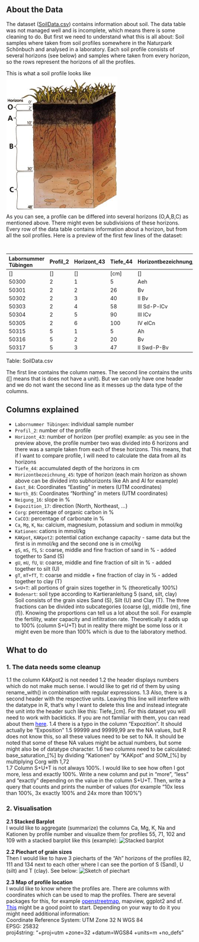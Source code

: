 ## About the Data

The dataset ([SoilData.csv](SoilData.csv)) contains information about
soil. The data table was not managed well and is incomplete, which means
there is some cleaning to do. But first we need to understand what this
is all about: Soil samples where taken from soil profiles somewhere in
the Naturpark Schönbuch and analysed in a laboratory. Each soil profile
consists of several horizons (see below) and samples where taken from
every horizon, so the rows represent the horizons of all the profiles.

This is what a soil profile looks like  
![soil profile](soilprofile.jpg)  
As you can see, a profile can be differed into several horizons
(O,A,B,C) as mentioned above. There might even be subdivisions of these
horizons. Every row of the data table contains information about a
horizon, but from all the soil profiles. Here is a preview of the first
few lines of the dataset:

<table style="width:100%;">
<caption>Table: SoilData.csv</caption>
<colgroup>
<col style="width: 7%" />
<col style="width: 3%" />
<col style="width: 4%" />
<col style="width: 3%" />
<col style="width: 8%" />
<col style="width: 2%" />
<col style="width: 3%" />
<col style="width: 3%" />
<col style="width: 5%" />
<col style="width: 1%" />
<col style="width: 2%" />
<col style="width: 3%" />
<col style="width: 3%" />
<col style="width: 3%" />
<col style="width: 3%" />
<col style="width: 3%" />
<col style="width: 3%" />
<col style="width: 3%" />
<col style="width: 2%" />
<col style="width: 2%" />
<col style="width: 2%" />
<col style="width: 2%" />
<col style="width: 1%" />
<col style="width: 2%" />
<col style="width: 2%" />
<col style="width: 2%" />
<col style="width: 2%" />
<col style="width: 2%" />
<col style="width: 2%" />
<col style="width: 2%" />
<col style="width: 3%" />
</colgroup>
<thead>
<tr class="header">
<th style="text-align: left;">Labornummer Tübingen</th>
<th style="text-align: left;">Profil_2</th>
<th style="text-align: left;">Horizont_43</th>
<th style="text-align: left;">Tiefe_44</th>
<th style="text-align: left;">Horizontbezeichnung_45</th>
<th style="text-align: left;">East_84</th>
<th style="text-align: left;">North_85</th>
<th style="text-align: left;">Neigung_16</th>
<th style="text-align: left;">Expozition_17</th>
<th style="text-align: left;">Corg</th>
<th style="text-align: left;">CaCO3</th>
<th style="text-align: left;">Ca</th>
<th style="text-align: left;">Mg</th>
<th style="text-align: left;">K</th>
<th style="text-align: left;">Na</th>
<th style="text-align: left;">Kationen</th>
<th style="text-align: left;">KAKpot</th>
<th style="text-align: left;">KAKpot 2</th>
<th style="text-align: left;">gS</th>
<th style="text-align: left;">mS</th>
<th style="text-align: left;">fS</th>
<th style="text-align: left;">S</th>
<th style="text-align: left;">gU</th>
<th style="text-align: left;">mU</th>
<th style="text-align: left;">fU</th>
<th style="text-align: left;">U</th>
<th style="text-align: left;">gT</th>
<th style="text-align: left;">mT+fT</th>
<th style="text-align: left;">T</th>
<th style="text-align: left;">S+U+T</th>
<th style="text-align: left;">Bodenart</th>
</tr>
</thead>
<tbody>
<tr class="odd">
<td style="text-align: left;">[]</td>
<td style="text-align: left;">[]</td>
<td style="text-align: left;">[]</td>
<td style="text-align: left;">[cm]</td>
<td style="text-align: left;">[]</td>
<td style="text-align: left;">[]</td>
<td style="text-align: left;">[]</td>
<td style="text-align: left;">[ % ]</td>
<td style="text-align: left;">[]</td>
<td style="text-align: left;">[%]</td>
<td style="text-align: left;">[%]</td>
<td style="text-align: left;">[mmol/kg]</td>
<td style="text-align: left;">[mmol/kg]</td>
<td style="text-align: left;">[mmol/kg]</td>
<td style="text-align: left;">[mmol/kg]</td>
<td style="text-align: left;">[mmol/kg]</td>
<td style="text-align: left;">[mmol/kg]</td>
<td style="text-align: left;">[cmol/kg]</td>
<td style="text-align: left;">[%]</td>
<td style="text-align: left;">[%]</td>
<td style="text-align: left;">[%]</td>
<td style="text-align: left;">[%]</td>
<td style="text-align: left;">[%]</td>
<td style="text-align: left;">[%]</td>
<td style="text-align: left;">[%]</td>
<td style="text-align: left;">[%]</td>
<td style="text-align: left;">[%]</td>
<td style="text-align: left;">[%]</td>
<td style="text-align: left;">[%]</td>
<td style="text-align: left;">[%]</td>
<td style="text-align: left;">[]</td>
</tr>
<tr class="even">
<td style="text-align: left;">50300</td>
<td style="text-align: left;">2</td>
<td style="text-align: left;">1</td>
<td style="text-align: left;">5</td>
<td style="text-align: left;">Aeh</td>
<td style="text-align: left;">498818</td>
<td style="text-align: left;">5380428</td>
<td style="text-align: left;">0</td>
<td style="text-align: left;">99999,99</td>
<td style="text-align: left;">3,99</td>
<td style="text-align: left;">0</td>
<td style="text-align: left;">20,56</td>
<td style="text-align: left;">3,79</td>
<td style="text-align: left;">1,12</td>
<td style="text-align: left;">0,50</td>
<td style="text-align: left;">25,46</td>
<td style="text-align: left;">110,85</td>
<td style="text-align: left;">11,08</td>
<td style="text-align: left;">40,86</td>
<td style="text-align: left;">27,71</td>
<td style="text-align: left;">10,97</td>
<td style="text-align: left;">79,50</td>
<td style="text-align: left;">3,40</td>
<td style="text-align: left;">5,60</td>
<td style="text-align: left;">4,00</td>
<td style="text-align: left;">13,00</td>
<td style="text-align: left;">3,60</td>
<td style="text-align: left;">3,70</td>
<td style="text-align: left;">7,30</td>
<td style="text-align: left;">99,80</td>
<td style="text-align: left;">Sl2</td>
</tr>
<tr class="odd">
<td style="text-align: left;">50301</td>
<td style="text-align: left;">2</td>
<td style="text-align: left;">2</td>
<td style="text-align: left;">26</td>
<td style="text-align: left;">Bv</td>
<td style="text-align: left;">498818</td>
<td style="text-align: left;">5380428</td>
<td style="text-align: left;">0</td>
<td style="text-align: left;">99999,99</td>
<td style="text-align: left;">0,13</td>
<td style="text-align: left;">0</td>
<td style="text-align: left;">0,05</td>
<td style="text-align: left;">0,41</td>
<td style="text-align: left;">0,25</td>
<td style="text-align: left;">0,50</td>
<td style="text-align: left;">0,50</td>
<td style="text-align: left;">33,14</td>
<td style="text-align: left;">3,31</td>
<td style="text-align: left;">57,34</td>
<td style="text-align: left;">19,04</td>
<td style="text-align: left;">6,72</td>
<td style="text-align: left;">83,10</td>
<td style="text-align: left;">2,50</td>
<td style="text-align: left;">3,50</td>
<td style="text-align: left;">3,30</td>
<td style="text-align: left;">9,30</td>
<td style="text-align: left;">3,40</td>
<td style="text-align: left;">4,10</td>
<td style="text-align: left;">7,50</td>
<td style="text-align: left;">99,90</td>
<td style="text-align: left;">St2</td>
</tr>
<tr class="even">
<td style="text-align: left;">50302</td>
<td style="text-align: left;">2</td>
<td style="text-align: left;">3</td>
<td style="text-align: left;">40</td>
<td style="text-align: left;">II Bv</td>
<td style="text-align: left;">498818</td>
<td style="text-align: left;">5380428</td>
<td style="text-align: left;">0</td>
<td style="text-align: left;">99999,99</td>
<td style="text-align: left;">0,70</td>
<td style="text-align: left;">0</td>
<td style="text-align: left;">0,05</td>
<td style="text-align: left;">0,10</td>
<td style="text-align: left;">0,25</td>
<td style="text-align: left;">0,50</td>
<td style="text-align: left;">0,50</td>
<td style="text-align: left;">49,16</td>
<td style="text-align: left;">4,92</td>
<td style="text-align: left;">33,65</td>
<td style="text-align: left;">30,71</td>
<td style="text-align: left;">10,37</td>
<td style="text-align: left;">74,72</td>
<td style="text-align: left;">3,70</td>
<td style="text-align: left;">6,10</td>
<td style="text-align: left;">5,30</td>
<td style="text-align: left;">15,10</td>
<td style="text-align: left;">4,30</td>
<td style="text-align: left;">5,70</td>
<td style="text-align: left;">10,00</td>
<td style="text-align: left;">99,82</td>
<td style="text-align: left;">Sl3</td>
</tr>
<tr class="odd">
<td style="text-align: left;">50303</td>
<td style="text-align: left;">2</td>
<td style="text-align: left;">4</td>
<td style="text-align: left;">58</td>
<td style="text-align: left;">III Sd-P-lCv</td>
<td style="text-align: left;">498818</td>
<td style="text-align: left;">5380428</td>
<td style="text-align: left;">0</td>
<td style="text-align: left;">99999,99</td>
<td style="text-align: left;">0,14</td>
<td style="text-align: left;">0</td>
<td style="text-align: left;">58,55</td>
<td style="text-align: left;">40,37</td>
<td style="text-align: left;">2,14</td>
<td style="text-align: left;">0,50</td>
<td style="text-align: left;">101,07</td>
<td style="text-align: left;">143,74</td>
<td style="text-align: left;">14,37</td>
<td style="text-align: left;">21,17</td>
<td style="text-align: left;">23,79</td>
<td style="text-align: left;">9,44</td>
<td style="text-align: left;">54,40</td>
<td style="text-align: left;">1,50</td>
<td style="text-align: left;">2,20</td>
<td style="text-align: left;">2,50</td>
<td style="text-align: left;">6,20</td>
<td style="text-align: left;">4,20</td>
<td style="text-align: left;">35,10</td>
<td style="text-align: left;">39,30</td>
<td style="text-align: left;">99,90</td>
<td style="text-align: left;">Ts3</td>
</tr>
<tr class="even">
<td style="text-align: left;">50304</td>
<td style="text-align: left;">2</td>
<td style="text-align: left;">5</td>
<td style="text-align: left;">90</td>
<td style="text-align: left;">III lCv</td>
<td style="text-align: left;">498818</td>
<td style="text-align: left;">5380428</td>
<td style="text-align: left;">0</td>
<td style="text-align: left;">99999,99</td>
<td style="text-align: left;">0,12</td>
<td style="text-align: left;">0</td>
<td style="text-align: left;">122,43</td>
<td style="text-align: left;">75</td>
<td style="text-align: left;">0,25</td>
<td style="text-align: left;">0,50</td>
<td style="text-align: left;">197,43</td>
<td style="text-align: left;">212,45</td>
<td style="text-align: left;">21,24</td>
<td style="text-align: left;">8</td>
<td style="text-align: left;">7,28</td>
<td style="text-align: left;">10,78</td>
<td style="text-align: left;">26,06</td>
<td style="text-align: left;">3,90</td>
<td style="text-align: left;">9,30</td>
<td style="text-align: left;">14,70</td>
<td style="text-align: left;">27,90</td>
<td style="text-align: left;">14,20</td>
<td style="text-align: left;">31,80</td>
<td style="text-align: left;">46,00</td>
<td style="text-align: left;">99,96</td>
<td style="text-align: left;">Tl</td>
</tr>
<tr class="odd">
<td style="text-align: left;">50305</td>
<td style="text-align: left;">2</td>
<td style="text-align: left;">6</td>
<td style="text-align: left;">100</td>
<td style="text-align: left;">IV elCn</td>
<td style="text-align: left;">498818</td>
<td style="text-align: left;">5380428</td>
<td style="text-align: left;">0</td>
<td style="text-align: left;">99999,99</td>
<td style="text-align: left;">0,04</td>
<td style="text-align: left;">0,81</td>
<td style="text-align: left;">143,19</td>
<td style="text-align: left;">77,98</td>
<td style="text-align: left;">0,25</td>
<td style="text-align: left;">0,50</td>
<td style="text-align: left;">221,17</td>
<td style="text-align: left;">221,25</td>
<td style="text-align: left;">22,13</td>
<td style="text-align: left;">5,90</td>
<td style="text-align: left;">3,40</td>
<td style="text-align: left;">5,70</td>
<td style="text-align: left;">15,00</td>
<td style="text-align: left;">3,50</td>
<td style="text-align: left;">13,60</td>
<td style="text-align: left;">19,60</td>
<td style="text-align: left;">36,70</td>
<td style="text-align: left;">17,20</td>
<td style="text-align: left;">30,40</td>
<td style="text-align: left;">47,60</td>
<td style="text-align: left;">99,30</td>
<td style="text-align: left;">Tu2</td>
</tr>
<tr class="even">
<td style="text-align: left;">50315</td>
<td style="text-align: left;">5</td>
<td style="text-align: left;">1</td>
<td style="text-align: left;">5</td>
<td style="text-align: left;">Ah</td>
<td style="text-align: left;">498795</td>
<td style="text-align: left;">5380779</td>
<td style="text-align: left;">1</td>
<td style="text-align: left;">E</td>
<td style="text-align: left;">4,69</td>
<td style="text-align: left;">0</td>
<td style="text-align: left;">9,59</td>
<td style="text-align: left;">2,49</td>
<td style="text-align: left;">0,64</td>
<td style="text-align: left;">0,50</td>
<td style="text-align: left;">12,71</td>
<td style="text-align: left;">152,26</td>
<td style="text-align: left;">15,23</td>
<td style="text-align: left;">16,61</td>
<td style="text-align: left;">32,35</td>
<td style="text-align: left;">13,49</td>
<td style="text-align: left;">62,50</td>
<td style="text-align: left;">5,10</td>
<td style="text-align: left;">6,10</td>
<td style="text-align: left;">6,70</td>
<td style="text-align: left;">17,90</td>
<td style="text-align: left;">6,60</td>
<td style="text-align: left;">13,20</td>
<td style="text-align: left;">19,80</td>
<td style="text-align: left;">100,20</td>
<td style="text-align: left;">Ls4</td>
</tr>
<tr class="odd">
<td style="text-align: left;">50316</td>
<td style="text-align: left;">5</td>
<td style="text-align: left;">2</td>
<td style="text-align: left;">20</td>
<td style="text-align: left;">Bv</td>
<td style="text-align: left;">498795</td>
<td style="text-align: left;">5380779</td>
<td style="text-align: left;">1</td>
<td style="text-align: left;">E</td>
<td style="text-align: left;">0,91</td>
<td style="text-align: left;">0</td>
<td style="text-align: left;">7,09</td>
<td style="text-align: left;">2,55</td>
<td style="text-align: left;">0,25</td>
<td style="text-align: left;">0,50</td>
<td style="text-align: left;">9,64</td>
<td style="text-align: left;">86,33</td>
<td style="text-align: left;">8,63</td>
<td style="text-align: left;">18,78</td>
<td style="text-align: left;">26,12</td>
<td style="text-align: left;">12,39</td>
<td style="text-align: left;">57,30</td>
<td style="text-align: left;">4,50</td>
<td style="text-align: left;">6,20</td>
<td style="text-align: left;">8</td>
<td style="text-align: left;">18,70</td>
<td style="text-align: left;">7,80</td>
<td style="text-align: left;">16,40</td>
<td style="text-align: left;">24,20</td>
<td style="text-align: left;">100,20</td>
<td style="text-align: left;">Ls4</td>
</tr>
<tr class="even">
<td style="text-align: left;">50317</td>
<td style="text-align: left;">5</td>
<td style="text-align: left;">3</td>
<td style="text-align: left;">47</td>
<td style="text-align: left;">II Swd-P-Bv</td>
<td style="text-align: left;">498795</td>
<td style="text-align: left;">5380779</td>
<td style="text-align: left;">1</td>
<td style="text-align: left;">E</td>
<td style="text-align: left;">0,44</td>
<td style="text-align: left;">0</td>
<td style="text-align: left;">128,22</td>
<td style="text-align: left;">27,04</td>
<td style="text-align: left;">0,25</td>
<td style="text-align: left;">0,50</td>
<td style="text-align: left;">155,26</td>
<td style="text-align: left;">207,79</td>
<td style="text-align: left;">20,78</td>
<td style="text-align: left;">2,41</td>
<td style="text-align: left;">26,98</td>
<td style="text-align: left;">4,74</td>
<td style="text-align: left;">34,13</td>
<td style="text-align: left;">1,70</td>
<td style="text-align: left;">2,50</td>
<td style="text-align: left;">4,30</td>
<td style="text-align: left;">8,50</td>
<td style="text-align: left;">8,10</td>
<td style="text-align: left;">49,10</td>
<td style="text-align: left;">57,20</td>
<td style="text-align: left;">99,83</td>
<td style="text-align: left;">Ts2</td>
</tr>
</tbody>
</table>

Table: SoilData.csv

The first line contains the column names. The second line contains the
units (\[\] means that is does not have a unit). But we can only have
one header and we do not want the second line as it messes up the data
type of the columns.

## Columns explained

-   `Labornummer Tübingen`: individual sample number
-   `Profil_2`: number of the profile
-   `Horizont_43`: number of horizon (per profile) example: as you see
    in the preview above, the profile number two was divided into 6
    horizons and there was a sample taken from each of these horizons.
    This means, that if I want to compare profile, I will need to
    calculate the data from all its horizons
-   `Tiefe_44`: accumulated depth of the horizons in cm
-   `Horizontbezeichnung_45`: type of horizon (each main horizon as
    shown above can be divided into subhorizonts like Ah and Al for
    example)
-   `East_84`: Coordinates “Easting” in meters (UTM coordinates)
-   `North_85`: Coordinates “Northing” in meters (UTM coordinates)
-   `Neigung_16`: slope in %
-   `Expozition_17`: direction (North, Northeast, …)
-   `Corg`: percentage of organic carbon in %
-   `CaCO3`: percentage of carbonate in %
-   `Ca`, `Mg`, `K`, `Na`: calcium, magnesium, potassium and sodium in
    mmol/kg
-   `Kationen`: cations in mmol/kg
-   `KAKpot`, `KAKpot2`: potential cation exchange capacity - same data
    but the first is in mmol/kg and the second one is in cmol/kg
-   `gS`, `mS`, `fS`, `S`: coarse, middle and fine fraction of sand in
    % - added together to Sand (S)
-   `gU`, `mU`, `fU`, `U`: coarse, middle and fine fraction of silt in
    % - added together to silt (U)
-   `gT`, `mT+fT`, `T`: coarse and middle + fine fraction of clay in % -
    added together to clay (T)
-   `S+U+T`: all portions of grain sizes together in % (theoretically
    100%)
-   `Bodenart`: soil type according to Kartieranleitung 5 (sand, silt,
    clay)  
    Soil consists of the grain sizes Sand (S), Silt (U) and Clay (T).
    The three fractions can be divided into subcategories (coarse (g),
    middle (m), fine (f)). Knowing the proportions can tell us a lot
    about the soil. For example the fertility, water capacity and
    infiltration rate. Theoretically it adds up to 100% (column S+U+T)
    but in reality there might be some loss or it might even be more
    than 100% which is due to the laboratory method.

## What to do

### 1. The data needs some cleanup

1.1 the column KAKpot2 is not needed 1.2 the header displays numbers
which do not make much sense. I would like to get rid of them by using
rename\_with() in combination with regular expressions. 1.3 Also, there
is a second header with the respective units. Leaving this line will
interfere with the datatype in R, that’s why I want to delete this line
and instead integrate the unit into the header such like this:
Tiefe\_\[cm\]. For this dataset you will need to work with backticks. If
you are not familiar with them, you can read about them
[<span style="color:blue">here</span>](https://jhudatascience.org/intro_to_r/resources/quotes_vs_backticks.html).
1.4 there is a typo in the column “Expozition”. It should actually be
“Exposition” 1.5 99999 and 99999,99 are the NA values, but R does not
know this, so all these values need to be set to NA. It should be noted
that some of these NA values might be actual numbers, but some might
also be of datatype character. 1.6 two columns need to be calculated:
base\_saturation\_\[%\] by dividing “Kationen” by “KAKpot” and
SOM\_\[%\] by multiplying Corg with 1,72  
1.7 Column S+U+T is not always 100%. I would like to see how often I got
more, less and exactly 100%. Write a new column and put in “more”,
“less” and “exactly” depending on the value in the column S+U+T. Then,
write a query that counts and prints the number of values (for example
“10x less than 100%, 3x exactly 100% and 24x more than 100%”)

### 2. Visualisation

**2.1 Stacked Barplot**  
I would like to aggregate (summarize) the columns Ca, Mg, K, Na and
Kationen by profile number and visualize them for profiles 55, 71, 102
and 109 with a stacked barplot like this (example): ![Stacked
barplot](https://r-graph-gallery.com/48-grouped-barplot-with-ggplot2_files/figure-html/thecode4-1.png)

**2.2 Piechart of grain sizes**  
Then I would like to have 3 piecharts of the “Ah” horizons of the
profiles 82, 111 and 134 next to each other where I can see the portion
of S (Sand), U (silt) and T (clay). See below: ![Sketch of
piechart](sketch_1.jpg)

**2.3 Map of profile location**  
I would like to know where the profiles are. There are columns with
coordinates which can be used to map the profiles. There are several
packages for this, for example
[<span style="color:blue">openstreetmap</span>](https://ajsmit.github.io/Intro_R_Official/mapping-google.html),
mapview, ggplot2 and sf.
[<span style="color:blue">This</span>](https://stackoverflow.com/questions/66827313/plotting-utm-coordinates)
might be a good point to start. Depending on your way to do it you might
need additional information:  
Coordinate Reference System: UTM Zone 32 N WGS 84  
EPSG: 25832  
proj4string: “+proj=utm +zone=32 +datum=WGS84 +units=m +no\_defs”
